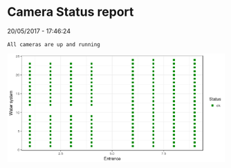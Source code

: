 Camera Status report
================
20/05/2017 - 17:46:24

    All cameras are up and running

![](camreport_files/figure-markdown_github/unnamed-chunk-2-1.png)
